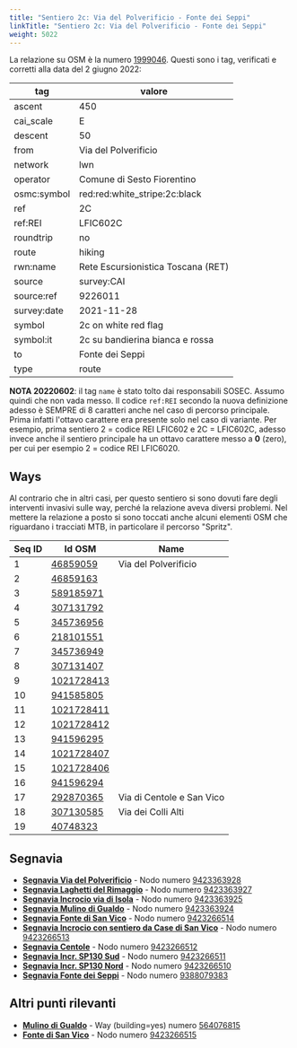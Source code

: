 ```yaml
---
title: "Sentiero 2c: Via del Polverificio - Fonte dei Seppi"
linkTitle: "Sentiero 2c: Via del Polverificio - Fonte dei Seppi"
weight: 5022
---
```


La relazione su OSM è la numero [1999046]. Questi sono i tag, verificati e corretti alla data del 2 giugno 2022:

| tag         | valore                                  |
|-------------|-----------------------------------------|
| ascent      | 450                                     |
| cai_scale   | E                                       |
| descent     | 50                                      |
| from        | Via del Polverificio                    |
| network     | lwn                                     |
| operator    | Comune di Sesto Fiorentino              |
| osmc:symbol | red:red:white_stripe:2c:black           |
| ref         | 2C                                      |
| ref:REI     | LFIC602C                                |
| roundtrip   | no                                      |
| route       | hiking                                  |
| rwn:name    | Rete Escursionistica Toscana (RET)      |
| source      | survey:CAI                              |
| source:ref  | 9226011                                 |
| survey:date | 2021-11-28                              |
| symbol      | 2c on white red flag                    |
| symbol:it   | 2c su bandierina bianca e rossa         |
| to          | Fonte dei Seppi                         |
| type        | route                                   |

**NOTA 20220602**: il tag `name` è stato tolto dai responsabili SOSEC. Assumo quindi che non vada messo. Il codice `ref:REI` secondo la nuova definizione adesso è SEMPRE di 8 caratteri anche nel caso di percorso principale. Prima infatti l'ottavo carattere era presente solo nel caso di variante. Per esempio, prima sentiero 2 = codice REI LFIC602 e 2C = LFIC602C, adesso invece anche il sentiero principale ha un ottavo carattere messo a **0** (zero), per cui per esempio 2 = codice REI LFIC6020.

## Ways

Al contrario che in altri casi, per questo sentiero si sono dovuti fare degli interventi invasivi sulle way, perché la relazione aveva diversi problemi. Nel mettere la relazione a posto si sono toccati anche alcuni elementi OSM che riguardano i tracciati MTB, in particolare il percorso "Spritz".

| Seq ID | Id OSM       | Name                       |
|--------|--------------|----------------------------|
|  1     | [46859059]   | Via del Polverificio       |
|  2     | [46859163]   |                            |
|  3     | [589185971]  |                            |
|  4     | [307131792]  |                            |
|  5     | [345736956]  |                            |
|  6     | [218101551]  |                            |
|  7     | [345736949]  |                            |
|  8     | [307131407]  |                            |
|  9     | [1021728413] |                            |
| 10     | [941585805]  |                            |
| 11     | [1021728411] |                            |
| 12     | [1021728412] |                            |
| 13     | [941596295]  |                            |
| 14     | [1021728407] |                            |
| 15     | [1021728406] |                            |
| 16     | [941596294]  |                            |
| 17     | [292870365]  | Via di Centole e San Vico  |
| 18     | [307130585]  | Via dei Colli Alti         |
| 19     | [40748323]   |                            |

## Segnavia

- **[Segnavia Via del Polverificio]** - Nodo numero [9423363928]
- **[Segnavia Laghetti del Rimaggio]** - Nodo numero [9423363927]
- **[Segnavia Incrocio via di Isola]** - Nodo numero [9423363925]
- **[Segnavia Mulino di Gualdo]** - Nodo numero [9423363924]
- **[Segnavia Fonte di San Vico]** - Nodo numero [9423266514]
- **[Segnavia Incrocio con sentiero da Case di San Vico]** - Nodo numero [9423266513]
- **[Segnavia Centole]** - Nodo numero [9423266512]
- **[Segnavia Incr. SP130 Sud]** - Nodo numero [9423266511]
- **[Segnavia Incr. SP130 Nord]** - Nodo numero [9423266510]
- **[Segnavia Fonte dei Seppi]** - Nodo numero [9388079383]

## Altri punti rilevanti

- **[Mulino di Gualdo]** - Way (building=yes) numero [564076815]
- **[Fonte di San Vico]** - Nodo  numero [9423266515]

[1999046]:https://www.openstreetmap.org/relation/1999046

[46859059]:https://www.openstreetmap.org/way/46859059
[46859163]:https://www.openstreetmap.org/way/46859163
[589185971]:https://www.openstreetmap.org/way/589185971
[307131792]:https://www.openstreetmap.org/way/307131792
[345736956]:https://www.openstreetmap.org/way/345736956
[218101551]:https://www.openstreetmap.org/way/218101551
[345736949]:https://www.openstreetmap.org/way/345736949
[307131407]:https://www.openstreetmap.org/way/307131407
[1021728413]:https://www.openstreetmap.org/way/1021728413
[941585805]:https://www.openstreetmap.org/way/941585805
[1021728411]:https://www.openstreetmap.org/way/1021728411
[1021728412]:https://www.openstreetmap.org/way/1021728412
[941596295]:https://www.openstreetmap.org/way/941596295
[1021728407]:https://www.openstreetmap.org/way/1021728407
[1021728406]:https://www.openstreetmap.org/way/1021728406
[941596294]:https://www.openstreetmap.org/way/941596294
[292870365]:https://www.openstreetmap.org/way/292870365
[307130585]:https://www.openstreetmap.org/way/307130585
[40748323]:https://www.openstreetmap.org/way/40748323

[Segnavia Via del Polverificio]:https://commons.wikimedia.org/wiki/File:Segnavia_sentiero_2c_-_Monte_Morello_-_Via_del_Polverificio.jpg
[Segnavia Laghetti del Rimaggio]:https://commons.wikimedia.org/wiki/File:Segnavia_sentiero_2c_-_Monte_Morello_-_Laghetti_del_Rimaggio.jpg
[Segnavia Incrocio via di Isola]:https://commons.wikimedia.org/wiki/File:Segnavia_sentieri_1b_e_2c_-_Monte_Morello_-_Bivio_per_laghetti_del_Rimaggio.jpg
[Segnavia Mulino di Gualdo]:https://commons.wikimedia.org/wiki/File:Segnavia_sentiero_2c_-_Monte_Morello_-_Mulino_di_Gualdo.jpg
[Segnavia Fonte di San Vico]:https://commons.wikimedia.org/wiki/File:Segnavia_sentiero_2c_-_Monte_Morello_-_Fonte_di_San_Vico.jpg
[Segnavia Incrocio con sentiero da Case di San Vico]:https://commons.wikimedia.org/wiki/File:Segnavia_sentiero_2c_-_Monte_Morello_-_Bivio_San_Vico.jpg
[Segnavia Centole]:https://commons.wikimedia.org/wiki/File:Segnavia_sentiero_2c_-_Monte_Morello_-_Vicino_Centole.jpg
[Segnavia Incr. SP130 Sud]:https://commons.wikimedia.org/wiki/File:Segnavia_sentiero_2c_-_Monte_Morello_-_Incrocio_SP130_-_Verso_Sud.jpg
[Segnavia Incr. SP130 Nord]:https://commons.wikimedia.org/wiki/File:Segnavia_sentiero_2c_-_Monte_Morello_-_Incrocio_SP130_-_Verso_Nord.jpg
[Segnavia Fonte dei Seppi]:https://commons.wikimedia.org/wiki/File:Segnavia_sentiero_2c_-_Monte_Morello_-_Zona_Fonte_dei_Seppi.jpg

[Mulino di Gualdo]:https://commons.wikimedia.org/wiki/File:Monte_Morello_-_Mulino_di_gualdo.jpg
[Fonte di San Vico]:https://commons.wikimedia.org/wiki/File:Monte_Morello_-_Fonte_di_San_Vico_-_Dettaglio.jpg

[9423363928]:https://www.openstreetmap.org/node/9423363928
[9423363927]:https://www.openstreetmap.org/node/9423363927
[9423363925]:https://www.openstreetmap.org/node/9423363925
[9423363924]:https://www.openstreetmap.org/node/9423363924
[9423266514]:https://www.openstreetmap.org/node/9423266514
[9423266513]:https://www.openstreetmap.org/node/9423266513
[9423266512]:https://www.openstreetmap.org/node/9423266512
[9423266511]:https://www.openstreetmap.org/node/9423266511
[9423266510]:https://www.openstreetmap.org/node/9423266510
[9388079383]:https://www.openstreetmap.org/node/9388079383

[564076815]:https://www.openstreetmap.org/way/564076815
[9423266515]:https://www.openstreetmap.org/node/9423266515

